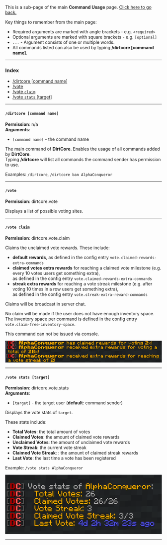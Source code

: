 This is a sub-page of the main **Command Usage** page. [Click here to go back.](Command-Usage)

Key things to remember from the main page:

* Required arguments are marked with angle brackets - e.g. `<required>`
* Optional arguments are marked with square brackets - e.g. `[optional]`
* `...` - Argument consists of one or multiple words.
* All commands listed can also be used by typing **/dirtcore [command name]**.

___

### Index

* [/dirtcore [command name]](#dirtcore-command-name)
* [/vote](#vote)
* [/vote `claim`](#vote-claim)
* [/vote `stats` [target]](#vote-stats-target)

___

#### `/dirtcore [command name]`

**Permission**: n/a  
**Arguments**:

* `[command name]` - the command name

The main command of **DirtCore**. Enables the usage of all commands added by **DirtCore**.  
Typing **/dirtcore** will list all commands the command sender has permission to use.

Examples: `/dirtcore`, `/dirtcore ban AlphaConqueror`

___

#### `/vote`

**Permission**: dirtcore.vote

Displays a list of possible voting sites.

___

#### `/vote claim`

**Permission**: dirtcore.vote.claim

Claims the unclaimed vote rewards. These include:

* **default rewards**, as defined in the config entry `vote.claimed-rewards-extra-commands`
* **claimed votes extra rewards** for reaching a claimed vote milestone (e.g. every 10 votes users get something
  extra),  
  as defined in the config entry `vote.claimed-rewards-extra-commands`
* **streak extra rewards** for reaching a vote streak milestone (e.g. after voting 10 times in a row users get something
  extra),  
  as defined in the config entry `vote.streak-extra-reward-commands`

Claims will be broadcast in server chat.

No claim will be made if the user does not have enough inventory space.  
The inventory space per command is defined in
the config entry `vote.claim-free-inventory-space`.

This command can not be issued via console.

![](../img/vote_claim.png)

___

#### `/vote stats [target]`

**Permission**: dirtcore.vote.stats  
**Arguments**:

* `[target]` - the target user (**default**: command sender)

Displays the vote stats of `target`.

These stats include:

* **Total Votes**: the total amount of votes
* **Claimed Votes**: the amount of claimed vote rewards
* **Unclaimed Votes**: the amount of unclaimed vote rewards
* **Vote Streak**: the current vote streak
* **Claimed Vote Streak**: : the amount of claimed streak rewards
* **Last Vote**: the last time a vote has been registered

Example: `/vote stats AlphaConqueror`

![](../img/vote_stats.png)

___
